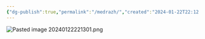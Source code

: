 ```yaml
---
{"dg-publish":true,"permalink":"/medrazh/","created":"2024-01-22T22:12:58.396+04:00","updated":"2024-01-22T22:13:25.181+04:00"}
---
```




![Pasted image 20240122221301.png](/img/user/Pasted%20image%2020240122221301.png)
